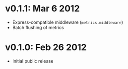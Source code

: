 v0.1.1: Mar 6 2012
==================

* Express-compatible middleware (`metrics.middleware`)
* Batch flushing of metrics

v0.1.0: Feb 26 2012
===================

* Initial public release

